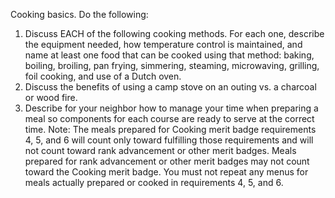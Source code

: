 Cooking basics. Do the following:

1. Discuss EACH of the following cooking methods. For each one, describe the equipment needed, how temperature control is maintained, and name at least one food that can be cooked using that method: baking, boiling, broiling, pan frying, simmering, steaming, microwaving, grilling, foil cooking, and use of a Dutch oven.
1. Discuss the benefits of using a camp stove on an outing vs. a charcoal or wood fire.
1. Describe for your neighbor how to manage your time when preparing a meal so components for each course are ready to serve at the correct time.
   Note: The meals prepared for Cooking merit badge requirements 4, 5, and 6 will count only toward fulfilling those requirements and will not count toward rank advancement or other merit badges. Meals prepared for rank advancement or other merit badges may not count toward the Cooking merit badge. You must not repeat any menus for meals actually prepared or cooked in requirements 4, 5, and 6.
